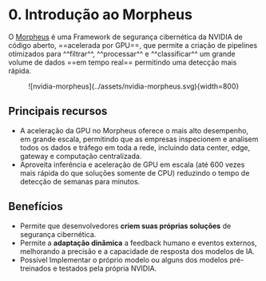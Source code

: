 # 0. Introdução ao Morpheus

O [Morpheus](https://developer.nvidia.com/morpheus-cybersecurity) é uma Framework de segurança cibernética da NVIDIA de código aberto, ==acelerada por GPU==, que permite a criação de pipelines otimizados para ^^filtrar^^, ^^processar^^ e ^^classificar^^ um grande volume de dados ==em tempo real== permitindo uma detecção mais rápida.

<figure markdown="span">
    ![nvidia-morpheus](../assets/nvidia-morpheus.svg){width=800}
</figure>

## Principais recursos

- A aceleração da GPU no Morpheus oferece o mais alto desempenho, em grande escala, permitindo que as empresas inspecionem e analisem todos os dados e tráfego em toda a rede, incluindo data center, edge, gateway e computação centralizada.
- Aproveita inferência e aceleração de GPU em escala (até 600 vezes mais rápida do que soluções somente de CPU) reduzindo o tempo de detecção de semanas para minutos.

## Benefícios

- Permite que desenvolvedores **criem suas próprias soluções** de segurança cibernética.
- Permite a **adaptação dinâmica** a feedback humano e eventos externos, melhorando a precisão e a capacidade de resposta dos modelos de IA.
- Possível Implementar o próprio modelo ou alguns dos modelos pré-treinados e testados pela própria NVIDIA.